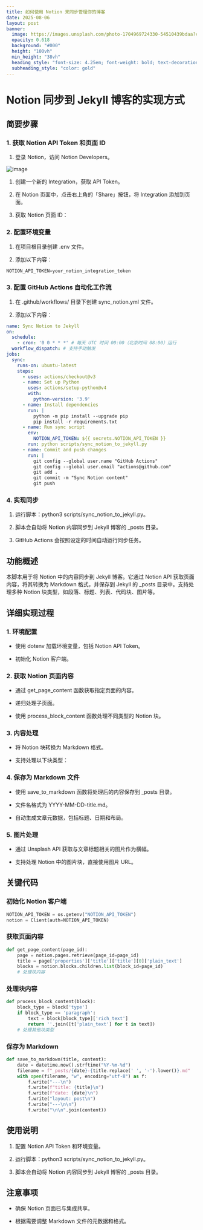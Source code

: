 ```yaml
---
title: 如何使用 Notion 来同步管理你的博客
date: 2025-08-06
layout: post
banner:
  image: https://images.unsplash.com/photo-1704969724330-54510439bdaa?crop=entropy&cs=tinysrgb&fit=max&fm=jpg&ixid=M3w2OTIwMzJ8MHwxfHJhbmRvbXx8fHx8fHx8fDE3NTQ0NjkxOTV8&ixlib=rb-4.1.0&q=80&w=1080
  opacity: 0.618
  background: "#000"
  height: "100vh"
  min_height: "38vh"
  heading_style: "font-size: 4.25em; font-weight: bold; text-decoration: underline"
  subheading_style: "color: gold"
---
```


# Notion 同步到 Jekyll 博客的实现方式

## 简要步骤

### 1. 获取 Notion API Token 和页面 ID

1. 登录 Notion，访问 Notion Developers。

![image](https://prod-files-secure.s3.us-west-2.amazonaws.com/a7a0cc5a-89b9-4cda-8686-1fba0ca52f40/d19c1afe-dea5-4312-9333-786b0ba83054/image.png?X-Amz-Algorithm=AWS4-HMAC-SHA256&X-Amz-Content-Sha256=UNSIGNED-PAYLOAD&X-Amz-Credential=ASIAZI2LB466WOD65YUK%2F20250806%2Fus-west-2%2Fs3%2Faws4_request&X-Amz-Date=20250806T083314Z&X-Amz-Expires=3600&X-Amz-Security-Token=IQoJb3JpZ2luX2VjEDgaCXVzLXdlc3QtMiJIMEYCIQDOuGgK0Aim1zjVZyI0mvKEx3Ms9i02dZib1MQ9L5SR1QIhAPPCF8VxEvaHXzBC6GpP7VYkPTw07R8LwDyVHkrGQNQpKv8DCHEQABoMNjM3NDIzMTgzODA1IgzsGfWYmIy8i3aeBdsq3AOEueFvpt6YoHglIjK58WVsJlUIDTDYiljVjmmQ2tlXJ84PJ9%2BZ%2FwTZk5vdF7L8160qfzE8a%2B3GOvTV08ErGzlv5PwKMDiliK7NFXh3Q3ZBTIcqj1y32Vv8LL22qWWTNzz0NPcG6YnvPEc5JaCwtprHV0FTyxbE8YvJaYCJLLJHrxiyKUMqSb7yCN4%2FoqzeVFHvAwuM%2BgHpbyrh8i8aBG%2FZVUPfpttCxO9JeHapgZ166juozTLca%2BEsa32sJ2qnoaRvPKjCzbE%2B4n5ODddCCx7IDD%2FPzVAbUMXBoAs%2FAIHEV4N7sOUVKqKTx1Z7lfMyZW9OZH3vq3aHSZcAz2laPVyVXc5Du9lJJnH4bzLrmgN%2Bo24efz9uKDfLVJkxjxCV59PclPxf2QestDLTDDYOCTAHeeargMNGv31XxxV4wMMDHVGEVkYOAIfBQ3Qq3Yez5CkBp6c4Kmywewgky22LBrfthEQLHhsCSDk2TA7nQxybG1rkvi8uRqSnCJ7nBCke3SLW0HrZgcFsG37nRZoDW5p9C7KaDHWVtf6CzlyJczL7l4Hqh3XW0H94C8IVLEwTC437uPBbNZP%2FnIugRVmIaSX4OsivWvftDt7LEXC%2B1mvK77vLhryQWXp5GBoIqjCulszEBjqkAboahkLxnXJBQRe6PFgev8yymAG3pAaDEeolrPTT5MHNrm7rRiLwUtBV1vPy2QabPMb5S2u8Jd9OtuYUt8YNoNt847ITjZZSUl%2FT2%2BU8i1ARj2e9sJ0cDOKV3ykhk8oeLC2R98Ug0i8SAGdiAPUbYiBdXULPkSXCeR5z1bL%2F5EyviByg7BJxi2UFS0exxEUKfz8f3H957wW2o60ScJV6EUdWFBrt&X-Amz-Signature=b37e76950e9015f2e8af1d68fdf73063c553f7d211af5a7c39f15fb19de038a6&X-Amz-SignedHeaders=host&x-amz-checksum-mode=ENABLED&x-id=GetObject)

1. 创建一个新的 Integration，获取 API Token。

1. 在 Notion 页面中，点击右上角的「Share」按钮，将 Integration 添加到页面。

1. 获取 Notion 页面 ID：


### 2. 配置环境变量

1. 在项目根目录创建 .env 文件。

1. 添加以下内容：

```javascript
NOTION_API_TOKEN=your_notion_integration_token
```

### 3. 配置 GitHub Actions 自动化工作流

1. 在 .github/workflows/ 目录下创建 sync_notion.yml 文件。

1. 添加以下内容：

```yaml
name: Sync Notion to Jekyll
on:
  schedule:
    - cron: '0 0 * * *' # 每天 UTC 时间 00:00（北京时间 08:00）运行
  workflow_dispatch: # 支持手动触发
jobs:
  sync:
    runs-on: ubuntu-latest
    steps:
      - uses: actions/checkout@v3
      - name: Set up Python
        uses: actions/setup-python@v4
        with:
          python-version: '3.9'
      - name: Install dependencies
        run: |
          python -m pip install --upgrade pip
          pip install -r requirements.txt
      - name: Run sync script
        env:
          NOTION_API_TOKEN: ${{ secrets.NOTION_API_TOKEN }}
        run: python scripts/sync_notion_to_jekyll.py
      - name: Commit and push changes
        run: |
          git config --global user.name "GitHub Actions"
          git config --global user.email "actions@github.com"
          git add .
          git commit -m "Sync Notion content"
          git push
```

### 4. 实现同步

1. 运行脚本：python3 scripts/sync_notion_to_jekyll.py。

1. 脚本会自动将 Notion 内容同步到 Jekyll 博客的 _posts 目录。

1. GitHub Actions 会按照设定的时间自动运行同步任务。

## 功能概述

本脚本用于将 Notion 中的内容同步到 Jekyll 博客。它通过 Notion API 获取页面内容，将其转换为 Markdown 格式，并保存到 Jekyll 的 _posts 目录中。支持处理多种 Notion 块类型，如段落、标题、列表、代码块、图片等。

## 详细实现过程

### 1. 环境配置

- 使用 dotenv 加载环境变量，包括 Notion API Token。

- 初始化 Notion 客户端。

### 2. 获取 Notion 页面内容

- 通过 get_page_content 函数获取指定页面的内容。

- 递归处理子页面。

- 使用 process_block_content 函数处理不同类型的 Notion 块。

### 3. 内容处理

- 将 Notion 块转换为 Markdown 格式。

- 支持处理以下块类型：


### 4. 保存为 Markdown 文件

- 使用 save_to_markdown 函数将处理后的内容保存到 _posts 目录。

- 文件名格式为 YYYY-MM-DD-title.md。

- 自动生成文章元数据，包括标题、日期和布局。

### 5. 图片处理

- 通过 Unsplash API 获取与文章标题相关的图片作为横幅。

- 支持处理 Notion 中的图片块，直接使用图片 URL。

## 关键代码

### 初始化 Notion 客户端

```python
NOTION_API_TOKEN = os.getenv("NOTION_API_TOKEN")
notion = Client(auth=NOTION_API_TOKEN)
```

### 获取页面内容

```python
def get_page_content(page_id):
    page = notion.pages.retrieve(page_id=page_id)
    title = page['properties']['title']['title'][0]['plain_text']
    blocks = notion.blocks.children.list(block_id=page_id)
    # 处理块内容
```

### 处理块内容

```python
def process_block_content(block):
    block_type = block['type']
    if block_type == 'paragraph':
        text = block[block_type]['rich_text']
        return ''.join([t['plain_text'] for t in text])
    # 处理其他块类型
```

### 保存为 Markdown

```python
def save_to_markdown(title, content):
    date = datetime.now().strftime("%Y-%m-%d")
    filename = f"_posts/{date}-{title.replace(' ', '-').lower()}.md"
    with open(filename, "w", encoding="utf-8") as f:
        f.write("---\n")
        f.write(f"title: {title}\n")
        f.write(f"date: {date}\n")
        f.write("layout: post\n")
        f.write("---\n\n")
        f.write("\n\n".join(content))
```

## 使用说明

1. 配置 Notion API Token 和环境变量。

1. 运行脚本：python3 scripts/sync_notion_to_jekyll.py。

1. 脚本会自动将 Notion 内容同步到 Jekyll 博客的 _posts 目录。

## 注意事项

- 确保 Notion 页面已与集成共享。

- 根据需要调整 Markdown 文件的元数据和格式。